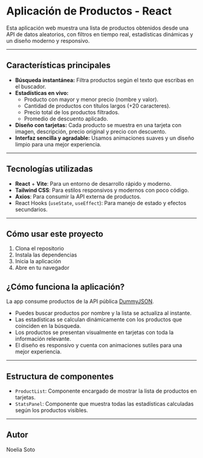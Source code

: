 # Aplicación de Productos - React

Esta aplicación web muestra una lista de productos obtenidos desde una API de datos aleatorios, con filtros en tiempo real, estadísticas dinámicas y un diseño moderno y responsivo.

---

## Características principales

- **Búsqueda instantánea:** Filtra productos según el texto que escribas en el buscador.
- **Estadísticas en vivo:**  
  - Producto con mayor y menor precio (nombre y valor).  
  - Cantidad de productos con títulos largos (+20 caracteres).  
  - Precio total de los productos filtrados.  
  - Promedio de descuento aplicado.
- **Diseño con tarjetas:** Cada producto se muestra en una tarjeta con imagen, descripción, precio original y precio con descuento.
- **Interfaz sencilla y agradable:** Usamos animaciones suaves y un diseño limpio para una mejor experiencia.

---

## Tecnologías utilizadas

- **React** + **Vite**: Para un entorno de desarrollo rápido y moderno.
- **Tailwind CSS**: Para estilos responsivos y modernos con poco código.
- **Axios**: Para consumir la API externa de productos.
- React Hooks (`useState`, `useEffect`): Para manejo de estado y efectos secundarios.

---

## Cómo usar este proyecto

1. Clona el repositorio
2. Instala las dependencias
3. Inicia la aplicación 
4. Abre en tu navegador 


## ¿Cómo funciona la aplicación?

La app consume productos de la API pública [DummyJSON](https://dummyjson.com/products).

- Puedes buscar productos por nombre y la lista se actualiza al instante.
- Las estadísticas se calculan dinámicamente con los productos que coinciden en la búsqueda.
- Los productos se presentan visualmente en tarjetas con toda la información relevante.
- El diseño es responsivo y cuenta con animaciones sutiles para una mejor experiencia.

---

## Estructura de componentes

- `ProductList`: Componente encargado de mostrar la lista de productos en tarjetas.
- `StatsPanel`: Componente que muestra todas las estadísticas calculadas según los productos visibles.

---

## Autor

Noelia Soto

